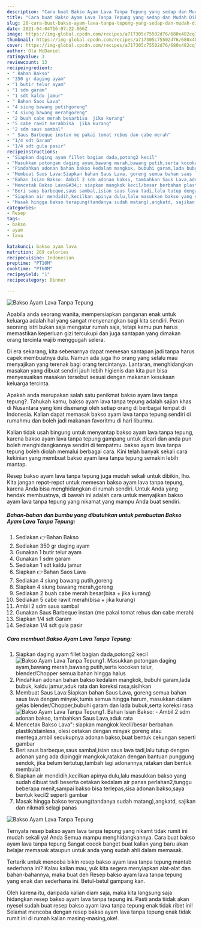 ```yaml
---
description: "Cara buat Bakso Ayam Lava Tanpa Tepung yang sedap dan Mudah Dibuat"
title: "Cara buat Bakso Ayam Lava Tanpa Tepung yang sedap dan Mudah Dibuat"
slug: 20-cara-buat-bakso-ayam-lava-tanpa-tepung-yang-sedap-dan-mudah-dibuat
date: 2021-04-04T16:07:22.066Z
image: https://img-global.cpcdn.com/recipes/a717305c75502d76/680x482cq70/bakso-ayam-lava-tanpa-tepung-foto-resep-utama.jpg
thumbnail: https://img-global.cpcdn.com/recipes/a717305c75502d76/680x482cq70/bakso-ayam-lava-tanpa-tepung-foto-resep-utama.jpg
cover: https://img-global.cpcdn.com/recipes/a717305c75502d76/680x482cq70/bakso-ayam-lava-tanpa-tepung-foto-resep-utama.jpg
author: Ola McDaniel
ratingvalue: 3
reviewcount: 13
recipeingredient:
- " Bahan Bakso"
- "350 gr daging ayam"
- "1 butir telur ayam"
- "1 sdm garam"
- "1 sdt kaldu jamur"
- " Bahan Saos Lava"
- "4 siung bawang putihgoreng"
- "4 siung bawang merahgoreng"
- "2 buah cabe merah besarbisa  jika kurang"
- "5 cabe rawit merahbisa  jika kurang"
- "2 sdm saus sambal"
- " Saus Barbeque instan me pakai tomat rebus dan cabe merah"
- "1/4 sdt Garam"
- "1/4 sdt gula pasir"
recipeinstructions:
- "Siapkan daging ayam fillet bagian dada,potong2 kecil"
- "Masukkan potongan daging ayam,bawang merah,bawang putih,serta kocokan telur, blender/Chopper semua bahan hingga halus"
- "Pindahkan adonan bahan bakso kedalam mangkok, bubuhi garam,lada bubuk, kaldu jamur,aduk rata dan koreksi rasa,sisihkan"
- "Membuat Saus Lava:Siapkan bahan Saus Lava, goreng semua bahan saus lava dengan minyak,tumis semua hingga harum, masukkan dalam gelas blender/Chopper,bubuhi garam dan lada bubuk,serta koreksi rasa"
- "Bahan Isian Bakso: Ambil 2 sdm adonan bakso, tambahkan Saus Lava,aduk rata"
- "Mencetak Bakso Lava&#34;: siapkan mangkok kecil/besar berbahan plastik/stainless, olesi cetakan dengan minyak goreng atau mentega,ambil secukupnya adonan bakso,buat bentuk cekungan seperti gambar"
- "Beri saus barbeque,saus sambal,isian saus lava tadi,lalu tutup dengan adonan yang ada dipinggir mangkok,ratakan dengan bantuan punggung sendok, jika belum tertutup,tambah lagi adonannya,ratakan dan bentuk membulat"
- "Siapkan air mendidih,kecilkan apinya dulu,lalu masukkan bakso yang sudah dibuat tadi beserta cetakan kedalam air panas perlahan2,tunggu beberapa menit,sampai bakso bisa terlepas,sisa adonan bakso,saya bentuk kecil2 seperti gambar"
- "Masak hingga bakso terapung(tandanya sudah matang),angkatd, sajikan dan nikmati selagi panas"
categories:
- Resep
tags:
- bakso
- ayam
- lava

katakunci: bakso ayam lava 
nutrition: 269 calories
recipecuisine: Indonesian
preptime: "PT10M"
cooktime: "PT60M"
recipeyield: "1"
recipecategory: Dinner

---
```



![Bakso Ayam Lava Tanpa Tepung](https://img-global.cpcdn.com/recipes/a717305c75502d76/680x482cq70/bakso-ayam-lava-tanpa-tepung-foto-resep-utama.jpg)

Apabila anda seorang wanita, mempersiapkan panganan enak untuk keluarga adalah hal yang sangat menyenangkan bagi kita sendiri. Peran seorang istri bukan saja mengatur rumah saja, tetapi kamu pun harus memastikan keperluan gizi tercukupi dan juga santapan yang dimakan orang tercinta wajib menggugah selera.

Di era  sekarang, kita sebenarnya dapat memesan santapan jadi tanpa harus capek membuatnya dulu. Namun ada juga lho orang yang selalu mau menyajikan yang terenak bagi orang tercintanya. Lantaran, menghidangkan masakan yang dibuat sendiri jauh lebih higienis dan kita pun bisa menyesuaikan masakan tersebut sesuai dengan makanan kesukaan keluarga tercinta. 



Apakah anda merupakan salah satu penikmat bakso ayam lava tanpa tepung?. Tahukah kamu, bakso ayam lava tanpa tepung adalah sajian khas di Nusantara yang kini disenangi oleh setiap orang di berbagai tempat di Indonesia. Kalian dapat memasak bakso ayam lava tanpa tepung sendiri di rumahmu dan boleh jadi makanan favoritmu di hari liburmu.

Kalian tidak usah bingung untuk menyantap bakso ayam lava tanpa tepung, karena bakso ayam lava tanpa tepung gampang untuk dicari dan anda pun boleh menghidangkannya sendiri di tempatmu. bakso ayam lava tanpa tepung boleh diolah memalui berbagai cara. Kini telah banyak sekali cara kekinian yang membuat bakso ayam lava tanpa tepung semakin lebih mantap.

Resep bakso ayam lava tanpa tepung juga mudah sekali untuk dibikin, lho. Kita jangan repot-repot untuk memesan bakso ayam lava tanpa tepung, karena Anda bisa menghidangkan di rumah sendiri. Untuk Anda yang hendak membuatnya, di bawah ini adalah cara untuk menyajikan bakso ayam lava tanpa tepung yang nikamat yang mampu Anda buat sendiri.

<!--inarticleads1-->

##### Bahan-bahan dan bumbu yang dibutuhkan untuk pembuatan Bakso Ayam Lava Tanpa Tepung:

1. Sediakan  👉Bahan Bakso
1. Sediakan 350 gr daging ayam
1. Gunakan 1 butir telur ayam
1. Gunakan 1 sdm garam
1. Sediakan 1 sdt kaldu jamur
1. Siapkan  👉Bahan Saos Lava
1. Sediakan 4 siung bawang putih,goreng
1. Siapkan 4 siung bawang merah,goreng
1. Sediakan 2 buah cabe merah besar(bisa + jika kurang)
1. Sediakan 5 cabe rawit merah(bisa + jika kurang)
1. Ambil 2 sdm saus sambal
1. Gunakan  Saus Barbeque instan (me pakai tomat rebus dan cabe merah)
1. Siapkan 1/4 sdt Garam
1. Sediakan 1/4 sdt gula pasir




<!--inarticleads2-->

##### Cara membuat Bakso Ayam Lava Tanpa Tepung:

1. Siapkan daging ayam fillet bagian dada,potong2 kecil
<img src="https://img-global.cpcdn.com/steps/2a242ae9cf557b59/160x128cq70/bakso-ayam-lava-tanpa-tepung-langkah-memasak-1-foto.jpg" alt="Bakso Ayam Lava Tanpa Tepung">1. Masukkan potongan daging ayam,bawang merah,bawang putih,serta kocokan telur, blender/Chopper semua bahan hingga halus
1. Pindahkan adonan bahan bakso kedalam mangkok, bubuhi garam,lada bubuk, kaldu jamur,aduk rata dan koreksi rasa,sisihkan
1. Membuat Saus Lava:Siapkan bahan Saus Lava, goreng semua bahan saus lava dengan minyak,tumis semua hingga harum, masukkan dalam gelas blender/Chopper,bubuhi garam dan lada bubuk,serta koreksi rasa
<img src="//assets-global.cpcdn.com/assets/icons/button_play-2c75c40dde080a61004c1f40b05d8f140eaff45d7e9e6481dc71c63d2e7c4909.png" alt="Bakso Ayam Lava Tanpa Tepung">1. Bahan Isian Bakso: - Ambil 2 sdm adonan bakso, tambahkan Saus Lava,aduk rata
1. Mencetak Bakso Lava&#34;: siapkan mangkok kecil/besar berbahan plastik/stainless, olesi cetakan dengan minyak goreng atau mentega,ambil secukupnya adonan bakso,buat bentuk cekungan seperti gambar
1. Beri saus barbeque,saus sambal,isian saus lava tadi,lalu tutup dengan adonan yang ada dipinggir mangkok,ratakan dengan bantuan punggung sendok, jika belum tertutup,tambah lagi adonannya,ratakan dan bentuk membulat
1. Siapkan air mendidih,kecilkan apinya dulu,lalu masukkan bakso yang sudah dibuat tadi beserta cetakan kedalam air panas perlahan2,tunggu beberapa menit,sampai bakso bisa terlepas,sisa adonan bakso,saya bentuk kecil2 seperti gambar
1. Masak hingga bakso terapung(tandanya sudah matang),angkatd, sajikan dan nikmati selagi panas
<img src="//assets-global.cpcdn.com/assets/icons/button_play-2c75c40dde080a61004c1f40b05d8f140eaff45d7e9e6481dc71c63d2e7c4909.png" alt="Bakso Ayam Lava Tanpa Tepung">



Ternyata resep bakso ayam lava tanpa tepung yang nikamt tidak rumit ini mudah sekali ya! Anda Semua mampu menghidangkannya. Cara buat bakso ayam lava tanpa tepung Sangat cocok banget buat kalian yang baru akan belajar memasak ataupun untuk anda yang sudah ahli dalam memasak.

Tertarik untuk mencoba bikin resep bakso ayam lava tanpa tepung mantab sederhana ini? Kalau kalian mau, yuk kita segera menyiapkan alat-alat dan bahan-bahannya, maka buat deh Resep bakso ayam lava tanpa tepung yang enak dan sederhana ini. Betul-betul gampang kan. 

Oleh karena itu, daripada kalian diam saja, maka kita langsung saja hidangkan resep bakso ayam lava tanpa tepung ini. Pasti anda tiidak akan nyesel sudah buat resep bakso ayam lava tanpa tepung enak tidak ribet ini! Selamat mencoba dengan resep bakso ayam lava tanpa tepung enak tidak rumit ini di rumah kalian masing-masing,oke!.

